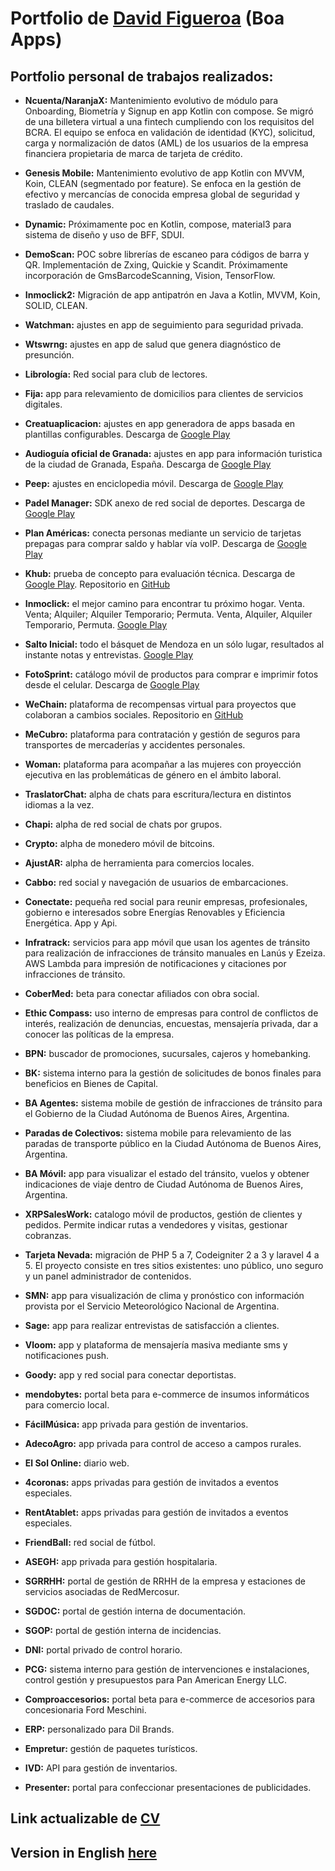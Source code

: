 <a name="David Figueroa"></a>
# Portfolio de [David Figueroa](https://card.linkcard.app/davidfigueroa/0?source=githubes) (Boa Apps)
## Portfolio personal de trabajos realizados:

* **Ncuenta/NaranjaX:** Mantenimiento evolutivo de módulo para Onboarding, Biometría y Signup en app Kotlin con compose. Se migró de una billetera virtual a una fintech cumpliendo con los requisitos del BCRA. El equipo se enfoca en validación de identidad (KYC), solicitud, carga y normalización de datos (AML) de los usuarios de la empresa financiera propietaria de marca de tarjeta de crédito.

* **Genesis Mobile:** Mantenimiento evolutivo de app Kotlin con MVVM, Koin, CLEAN (segmentado por feature). Se enfoca en la gestión de efectivo y mercancías de conocida empresa global de seguridad y traslado de caudales.

* **Dynamic:** Próximamente poc en Kotlin, compose, material3 para sistema de diseño y uso de BFF, SDUI.

* **DemoScan:** POC sobre librerías de escaneo para códigos de barra y QR. Implementación de Zxing, Quickie y Scandit. Próximamente incorporación de GmsBarcodeScanning, Vision, TensorFlow.

* **Inmoclick2:** Migración de app antipatrón en Java a Kotlin, MVVM, Koin, SOLID, CLEAN.

* **Watchman:** ajustes en app de seguimiento para seguridad privada.

* **Wtswrng:** ajustes en app de salud que genera diagnóstico de presunción.

* **Librología:** Red social para club de lectores.

* **Fija:** app para relevamiento de domicilios para clientes de servicios digitales.

* **Creatuaplicacion:** ajustes en app generadora de apps basada en plantillas configurables. Descarga de [Google Play](https://play.google.com/store/apps/details?id=com.appandweb.creatuaplicacion.generic)

* **Audioguía oficial de Granada:** ajustes en app para información turistica de la ciudad de Granada, España. Descarga de [Google Play](https://play.google.com/store/apps/details?id=com.patrimonioglobalgra.audioguiasgranada)

* **Peep:** ajustes en enciclopedia móvil. Descarga de [Google Play](https://play.google.com/store/apps/details?id=com.appandweb.peep)

* **Padel Manager:** SDK anexo de red social de deportes. Descarga de [Google Play](https://play.google.com/store/apps/details?id=com.padelmanager.padelmanager)

* **Plan Américas:** conecta personas mediante un servicio de tarjetas prepagas para comprar saldo y hablar vía voIP. Descarga de  [Google Play](https://play.google.com/store/apps/details?id=com.planamericas&hl=es)

* **Khub:** prueba de concepto para evaluación técnica. Descarga de [Google Play](https://play.google.com/store/apps/details?id=com.boa.khub2). Repositorio en [GitHub](https://github.com/dgfigueroa29/khub)

* **Inmoclick:** el mejor camino para encontrar tu próximo hogar. Venta. Venta; Alquiler; Alquiler Temporario; Permuta. Venta, Alquiler, Alquiler Temporario, Permuta. [Google Play](https://play.google.com/store/apps/details?id=com.inmoclick&hl=es-419)

* **Salto Inicial:** todo el básquet de Mendoza en un sólo lugar, resultados al instante notas y entrevistas. [Google Play](https://play.google.com/store/apps/details?id=com.boa.saltoinicial)

* **FotoSprint:** catálogo móvil de productos para comprar e imprimir fotos desde el celular. Descarga de [Google Play](https://play.google.com/store/apps/details?id=app.rems.fotosprint)

* **WeChain:** plataforma de recompensas virtual para proyectos que colaboran a cambios sociales. Repositorio en [GitHub](https://github.com/mendoza-com/wechain-androidapp-bicicleta)

* **MeCubro:** plataforma para contratación y gestión de seguros para transportes de mercaderías y accidentes personales.

* **Woman:** plataforma para acompañar a las mujeres con proyección ejecutiva en las problemáticas de género en el ámbito laboral.

* **TraslatorChat:** alpha de chats para escritura/lectura en distintos idiomas a la vez.

* **Chapi:** alpha de red social de chats por grupos.

* **Crypto:** alpha de monedero móvil de bitcoins.

* **AjustAR:** alpha de herramienta para comercios locales.

* **Cabbo:** red social y navegación de usuarios de embarcaciones.

* **Conectate:** pequeña red social para reunir empresas, profesionales, gobierno e interesados sobre Energías Renovables y Eficiencia Energética. App y Api.

* **Infratrack:** servicios para app móvil que usan los agentes de tránsito para realización de infracciones de tránsito manuales en Lanús y Ezeiza. AWS Lambda para impresión de notificaciones y citaciones por infracciones de tránsito.

* **CoberMed:** beta para conectar afiliados con obra social.

* **Ethic Compass:** uso interno de empresas para control de conflictos de interés, realización de denuncias, encuestas, mensajería privada, dar a conocer las políticas de la empresa.

* **BPN:** buscador de promociones, sucursales, cajeros y homebanking.

* **BK:** sistema interno para la gestión de solicitudes de bonos finales para beneficios en Bienes de Capital.

* **BA Agentes:** sistema mobile de gestión de infracciones de tránsito para el Gobierno de la Ciudad Autónoma de Buenos Aires, Argentina.

* **Paradas de Colectivos:** sistema mobile para relevamiento de las paradas de transporte público en la Ciudad Autónoma de Buenos Aires, Argentina.

* **BA Móvil:** app para visualizar el estado del tránsito, vuelos y obtener indicaciones de viaje dentro de Ciudad Autónoma de Buenos Aires, Argentina.

* **XRPSalesWork:** catalogo móvil de productos, gestión de clientes y pedidos. Permite indicar rutas a vendedores y visitas, gestionar cobranzas.

* **Tarjeta Nevada:** migración de PHP 5 a 7, Codeigniter 2 a 3 y laravel 4 a 5. El proyecto consiste en tres sitios existentes: uno público, uno seguro y un panel administrador de contenidos.

* **SMN:** app para visualización de clima y pronóstico con información provista por el Servicio Meteorológico Nacional de Argentina.

* **Sage:** app para realizar entrevistas de satisfacción a clientes.

* **Vloom:** app y plataforma de mensajería masiva mediante sms y notificaciones push.

* **Goody:** app y red social para conectar deportistas.

* **mendobytes:** portal beta para e-commerce de insumos informáticos para comercio local.

* **FácilMúsica:** app privada para gestión de inventarios.

* **AdecoAgro:** app privada para control de acceso a campos rurales.

* **El Sol Online:** diario web.

* **4coronas:** apps privadas para gestión de invitados a eventos especiales.

* **RentAtablet:** apps privadas para gestión de invitados a eventos especiales.

* **FriendBall:** red social de fútbol.

* **ASEGH:** app privada para gestión hospitalaria.

* **SGRRHH:** portal de gestión de RRHH de la empresa y estaciones de servicios asociadas de RedMercosur.

* **SGDOC:** portal de gestión interna de documentación.

* **SGOP:** portal de gestión interna de incidencias.

* **DNI:** portal privado de control horario.

* **PCG:** sistema interno para gestión de intervenciones e instalaciones, control gestión y presupuestos para Pan American Energy LLC.

* **Comproaccesorios:** portal beta para e-commerce de accesorios para concesionaria Ford Meschini.

* **ERP:** personalizado para Dil Brands.

* **Empretur:** gestión de paquetes turísticos.

* **IVD:** API para gestión de inventarios.

* **Presenter:** portal para confeccionar presentaciones de publicidades.

<a name="CV"></a>
## Link actualizable de [CV](https://drive.google.com/file/d/0BznqksLTuwq2NGUxcENwb1ZyZlE/view?resourcekey=0-AQcFCIf1YuX83wdhVq217g)

<a name="here"></a>
## Version in English [here](https://github.com/dgfigueroa29/portfolio_en)
